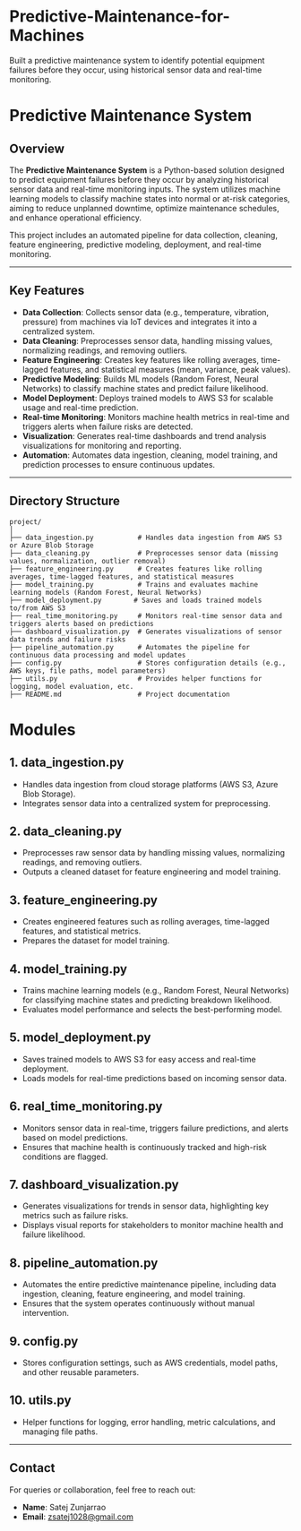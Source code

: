 # Predictive-Maintenance-for-Machines
Built a predictive maintenance system to identify potential equipment failures before they occur, using historical sensor data and real-time monitoring.

# Predictive Maintenance System

## Overview
The **Predictive Maintenance System** is a Python-based solution designed to predict equipment failures before they occur by analyzing historical sensor data and real-time monitoring inputs. The system utilizes machine learning models to classify machine states into normal or at-risk categories, aiming to reduce unplanned downtime, optimize maintenance schedules, and enhance operational efficiency.

This project includes an automated pipeline for data collection, cleaning, feature engineering, predictive modeling, deployment, and real-time monitoring.

---

## Key Features
- **Data Collection**: Collects sensor data (e.g., temperature, vibration, pressure) from machines via IoT devices and integrates it into a centralized system.
- **Data Cleaning**: Preprocesses sensor data, handling missing values, normalizing readings, and removing outliers.
- **Feature Engineering**: Creates key features like rolling averages, time-lagged features, and statistical measures (mean, variance, peak values).
- **Predictive Modeling**: Builds ML models (Random Forest, Neural Networks) to classify machine states and predict failure likelihood.
- **Model Deployment**: Deploys trained models to AWS S3 for scalable usage and real-time prediction.
- **Real-time Monitoring**: Monitors machine health metrics in real-time and triggers alerts when failure risks are detected.
- **Visualization**: Generates real-time dashboards and trend analysis visualizations for monitoring and reporting.
- **Automation**: Automates data ingestion, cleaning, model training, and prediction processes to ensure continuous updates.

---

## Directory Structure
```
project/
│
├── data_ingestion.py           # Handles data ingestion from AWS S3 or Azure Blob Storage
├── data_cleaning.py            # Preprocesses sensor data (missing values, normalization, outlier removal)
├── feature_engineering.py      # Creates features like rolling averages, time-lagged features, and statistical measures
├── model_training.py           # Trains and evaluates machine learning models (Random Forest, Neural Networks)
├── model_deployment.py        # Saves and loads trained models to/from AWS S3
├── real_time_monitoring.py     # Monitors real-time sensor data and triggers alerts based on predictions
├── dashboard_visualization.py  # Generates visualizations of sensor data trends and failure risks
├── pipeline_automation.py      # Automates the pipeline for continuous data processing and model updates
├── config.py                   # Stores configuration details (e.g., AWS keys, file paths, model parameters)
├── utils.py                    # Provides helper functions for logging, model evaluation, etc.
├── README.md                   # Project documentation
```

# Modules

## 1. data_ingestion.py
- Handles data ingestion from cloud storage platforms (AWS S3, Azure Blob Storage).
- Integrates sensor data into a centralized system for preprocessing.

## 2. data_cleaning.py
- Preprocesses raw sensor data by handling missing values, normalizing readings, and removing outliers.
- Outputs a cleaned dataset for feature engineering and model training.

## 3. feature_engineering.py
- Creates engineered features such as rolling averages, time-lagged features, and statistical metrics.
- Prepares the dataset for model training.

## 4. model_training.py
- Trains machine learning models (e.g., Random Forest, Neural Networks) for classifying machine states and predicting breakdown likelihood.
- Evaluates model performance and selects the best-performing model.

## 5. model_deployment.py
- Saves trained models to AWS S3 for easy access and real-time deployment.
- Loads models for real-time predictions based on incoming sensor data.

## 6. real_time_monitoring.py
- Monitors sensor data in real-time, triggers failure predictions, and alerts based on model predictions.
- Ensures that machine health is continuously tracked and high-risk conditions are flagged.

## 7. dashboard_visualization.py
- Generates visualizations for trends in sensor data, highlighting key metrics such as failure risks.
- Displays visual reports for stakeholders to monitor machine health and failure likelihood.

## 8. pipeline_automation.py
- Automates the entire predictive maintenance pipeline, including data ingestion, cleaning, feature engineering, and model training.
- Ensures that the system operates continuously without manual intervention.

## 9. config.py
- Stores configuration settings, such as AWS credentials, model paths, and other reusable parameters.

## 10. utils.py
- Helper functions for logging, error handling, metric calculations, and managing file paths.

---

## Contact

For queries or collaboration, feel free to reach out:

- **Name**: Satej Zunjarrao  
- **Email**: zsatej1028@gmail.com
